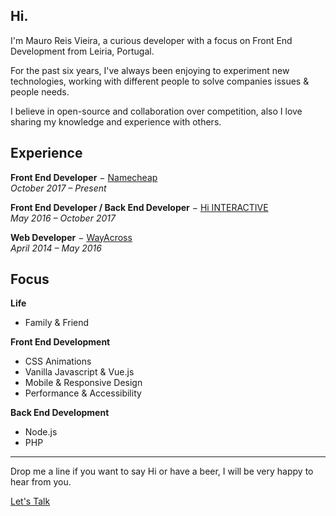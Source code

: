 ## Hi.

I'm Mauro Reis Vieira, a curious developer with a focus on Front End Development from Leiria, Portugal.

For the past six years, I've always been enjoying to experiment new technologies, working with different people to solve companies issues & people needs.

I believe in open-source and collaboration over competition, also I love sharing my knowledge and experience with others.

## Experience

**Front End Developer** − [Namecheap](https://www.namecheap.com/)\
_October 2017 – Present_

**Front End Developer / Back End Developer** − [Hi INTERACTIVE](http://www.hi-interactive.pt/)\
_May 2016 – October 2017_

**Web Developer** − [WayAcross](https://www.wayacross.pt/)\
_April 2014 – May 2016_


## Focus

**Life**
- Family & Friend

**Front End Development**
 - CSS Animations
 - Vanilla Javascript & Vue.js
 - Mobile & Responsive Design
 - Performance & Accessibility

**Back End Development**
- Node.js
- PHP

---

Drop me a line if you want to say Hi or have a beer, I will be very happy to hear from you.

[Let's Talk](mailto:mauroreivieira@gmail.com)

